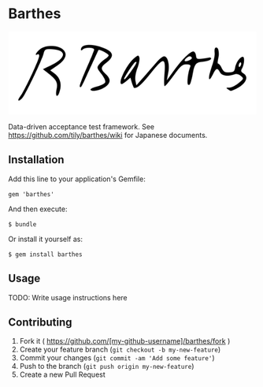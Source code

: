 # Barthes

![](600px-Roland_Barthes_signature.svg.png)

Data-driven acceptance test framework.
See https://github.com/tily/barthes/wiki for Japanese documents.

## Installation

Add this line to your application's Gemfile:

    gem 'barthes'

And then execute:

    $ bundle

Or install it yourself as:

    $ gem install barthes

## Usage

TODO: Write usage instructions here

## Contributing

1. Fork it ( https://github.com/[my-github-username]/barthes/fork )
2. Create your feature branch (`git checkout -b my-new-feature`)
3. Commit your changes (`git commit -am 'Add some feature'`)
4. Push to the branch (`git push origin my-new-feature`)
5. Create a new Pull Request
